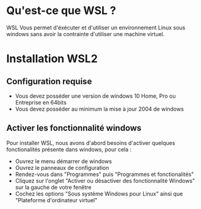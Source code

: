 # Qu'est-ce que WSL ?
WSL Vous permet d'éxécuter et d'utiliser un environnement Linux sous windows sans avoir la contrainte d'utiliser une machine virtuel.

# Installation WSL2
## Configuration requise
* Vous devez posséder une version de windows 10 Home, Pro ou Entreprise en 64bits
* Vous devez posséder au minimum la mise à jour 2004 de windows

## Activer les fonctionnalité windows
Pour installer WSL, nous avons d'abord besoins d'activer quelques fonctionalités présente dans windows, pour cela :
* Ouvrez le menu démarrer de windows
* Ouvrez le panneaux de configuration
* Rendez-vous dans "Programmes" puis "Programmes et fonctionalités"
* Cliquez sur l'onglet "Activer ou désactiver des fonctionnalité Windows" sur la gauche de votre fenêtre
* Cochez les options "Sous système Windows pour Linux" ainsi que "Plateforme d'ordinateur virtuel"
